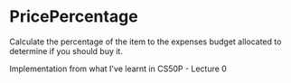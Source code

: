 # PricePercentage
Calculate the percentage of the item to the expenses budget allocated to determine if you should buy it. 

Implementation from what I've learnt in CS50P - Lecture 0
